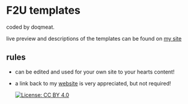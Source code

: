 # F2U templates
coded by doqmeat. 

live preview and descriptions of the templates can be found on <a href="https://doqmeat.neocities.org/notebook/F2U/codes" target="_blank">my site</a>

## rules
- can be edited and used for your own site to your hearts content!
- a link back to my <a href="https://doqmeat.neocities.org/" target="_blank">website</a> is very appreciated, but not required!

  [![License: CC BY 4.0](https://licensebuttons.net/l/by/4.0/80x15.png)](https://creativecommons.org/licenses/by/4.0/)
